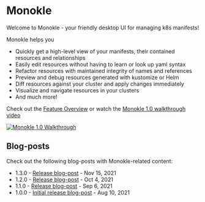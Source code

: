 # Monokle

Welcome to Monokle - your friendly desktop UI for managing k8s manifests!

Monokle helps you

- Quickly get a high-level view of your manifests, their contained resources and relationships
- Easily edit resources without having to learn or look up yaml syntax
- Refactor resources with maintained integrity of names and references
- Preview and debug resources generated with kustomize or Helm
- Diff resources against your cluster and apply changes immediately
- Visualize and navigate resources in your clusters
- And much more!

Check out the [Feature Overview](features.md) or watch the [Monokle 1.0 walkthrough video](https://youtu.be/9c80qj9NkQk)

[![Monokle 1.0 Walkthrough](img/monokle-overview.gif)](https://youtu.be/9c80qj9NkQk)

## Blog-posts

Check out the following blog-posts with Monokle-related content:

- 1.3.0 - [Release blog-post](https://kubeshop.io/blog/monokle-1-3-0-cluster-compare) - Nov 15, 2021
- 1.2.0 - [Release blog-post](https://medium.com/kubeshop-i/monokle-1-2-0-is-out-2492341f0874) - Oct 4, 2021
- 1.1.0 - [Release blog-post](https://medium.com/kubeshop-i/monokle-1-1-0-93c5428b2967) - Sep 6, 2021
- 1.0.0 - [Initial release blog-post](https://medium.com/kubeshop-i/hello-monokle-83ecb42f5d96) - Aug 10, 2021
